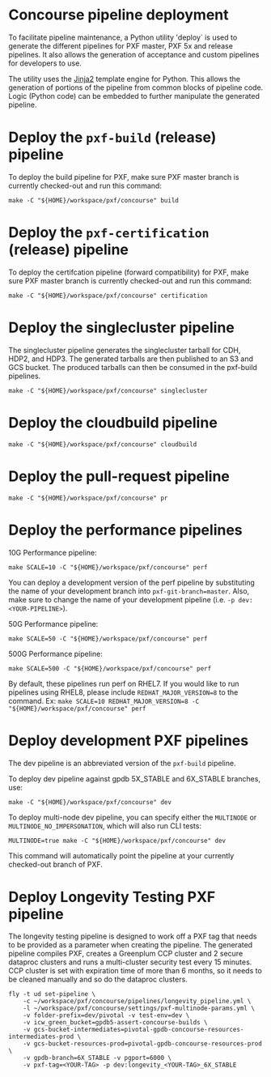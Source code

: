 # Concourse pipeline deployment
To facilitate pipeline maintenance, a Python utility 'deploy`
is used to generate the different pipelines for PXF master,
PXF 5x and release pipelines. It also allows the generation
of acceptance and custom pipelines for developers to use.

The utility uses the [Jinja2](http://jinja.pocoo.org/) template
engine for Python. This allows the generation of portions of the
pipeline from common blocks of pipeline code. Logic (Python code) can
be embedded to further manipulate the generated pipeline.

# Deploy the `pxf-build` (release) pipeline

To deploy the build pipeline for PXF, make sure PXF master branch is currently checked-out and run this command:

```shell script
make -C "${HOME}/workspace/pxf/concourse" build
```

# Deploy the `pxf-certification` (release) pipeline

To deploy the certifcation pipeline (forward compatibility) for PXF, make sure PXF master branch is currently checked-out and run this command:

```shell script
make -C "${HOME}/workspace/pxf/concourse" certification
```

# Deploy the singlecluster pipeline

The singlecluster pipeline generates the singlecluster tarball for CDH, HDP2,
and HDP3. The generated tarballs are then published to an S3 and GCS bucket.
The produced tarballs can then be consumed in the pxf-build pipelines.

```shell script
make -C "${HOME}/workspace/pxf/concourse" singlecluster
```

# Deploy the cloudbuild pipeline

```shell script
make -C "${HOME}/workspace/pxf/concourse" cloudbuild
```

# Deploy the pull-request pipeline

```shell script
make -C "${HOME}/workspace/pxf/concourse" pr
```

# Deploy the performance pipelines

10G Performance pipeline:

```shell script
make SCALE=10 -C "${HOME}/workspace/pxf/concourse" perf
```

You can deploy a development version of the perf pipeline by substituting the name
of your development branch into `pxf-git-branch=master`. Also, make sure to change
the name of your development pipeline (i.e. `-p dev:<YOUR-PIPELINE>`).

50G Performance pipeline:

```shell script
make SCALE=50 -C "${HOME}/workspace/pxf/concourse" perf
```

500G Performance pipeline:

```shell script
make SCALE=500 -C "${HOME}/workspace/pxf/concourse" perf
```

By default, these pipelines run perf on RHEL7.
If you would like to run pipelines using RHEL8, please include `REDHAT_MAJOR_VERSION=8` to the command.
Ex: `make SCALE=10 REDHAT_MAJOR_VERSION=8 -C "${HOME}/workspace/pxf/concourse" perf`

# Deploy development PXF pipelines

The dev pipeline is an abbreviated version of the `pxf-build` pipeline.

To deploy dev pipeline against gpdb 5X_STABLE and 6X_STABLE branches, use:

```shell
make -C "${HOME}/workspace/pxf/concourse" dev
```

To deploy multi-node dev pipeline, you can specify either the `MULTINODE` or
`MULTINODE_NO_IMPERSONATION`, which will also run CLI tests:

```shell
MULTINODE=true make -C "${HOME}/workspace/pxf/concourse" dev
```

This command will automatically point the pipeline at your currently checked-out branch of PXF.

# Deploy Longevity Testing PXF pipeline
The longevity testing pipeline is designed to work off a PXF tag that needs to be provided as a parameter when
creating the pipeline. The generated pipeline compiles PXF, creates a Greenplum CCP cluster and 2 secure dataproc clusters
and runs a multi-cluster security test every 15 minutes. CCP cluster is set with expiration time of more than 6 months, so
it needs to be cleaned manually and so do the dataproc clusters.

```shell
fly -t ud set-pipeline \
    -c ~/workspace/pxf/concourse/pipelines/longevity_pipeline.yml \
    -l ~/workspace/pxf/concourse/settings/pxf-multinode-params.yml \
    -v folder-prefix=dev/pivotal -v test-env=dev \
    -v icw_green_bucket=gpdb5-assert-concourse-builds \
    -v gcs-bucket-intermediates=pivotal-gpdb-concourse-resources-intermediates-prod \
    -v gcs-bucket-resources-prod=pivotal-gpdb-concourse-resources-prod \
    -v gpdb-branch=6X_STABLE -v pgport=6000 \
    -v pxf-tag=<YOUR-TAG> -p dev:longevity_<YOUR-TAG>_6X_STABLE
```
